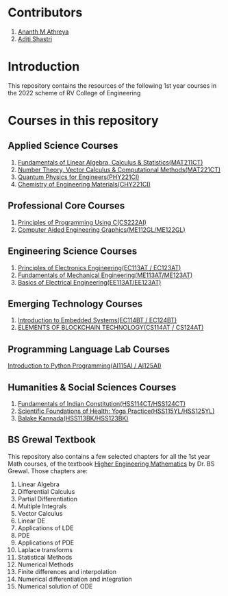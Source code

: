 # Contributors
1) [Ananth M Athreya](https://github.com/AnanthMAthreya)
2) [Aditi Shastri](https://github.com/AditiShastri)
# Introduction
This repository contains the resources of the following 1st year courses in the 2022 scheme of RV College of Engineering
# Courses in this repository
## Applied Science Courses
1) [Fundamentals of Linear Algebra, Calculus & Statistics(MAT211CT)](https://github.com/AnanthMAthreya/1st-year-resources-2022-scheme-rvce/tree/3fbc78737e0595a76748a630bb4d92a8b5846d85/1st_sem/Mathematics)
2) [Number Theory, Vector Calculus & Computational Methods(MAT221CT)](https://github.com/AnanthMAthreya/1st-year-resources-2022-scheme-rvce/tree/3fbc78737e0595a76748a630bb4d92a8b5846d85/2nd%20sem/Maths(22MA21C))
3) [Quantum Physics for Engineers(PHY221CI)](https://github.com/AnanthMAthreya/1st-year-resources-2022-scheme-rvce/tree/3fbc78737e0595a76748a630bb4d92a8b5846d85/2nd%20sem/Physics(22PH22C))
4) [Chemistry of Engineering Materials(CHY221CI)](https://github.com/AnanthMAthreya/1st-year-resources-2022-scheme-rvce/tree/3fbc78737e0595a76748a630bb4d92a8b5846d85/1st_sem/Chemistry)
## Professional Core Courses
1) [Principles of Programming Using C(CS222AI)](https://github.com/AnanthMAthreya/1st-year-resources-2022-scheme-rvce/tree/3fbc78737e0595a76748a630bb4d92a8b5846d85/2nd%20sem/Programming%20in%20C(22CS23))
2) [Computer Aided Engineering Graphics(ME112GL/ME122GL)](https://github.com/AnanthMAthreya/1st-year-resources-2022-scheme-rvce/tree/3fbc78737e0595a76748a630bb4d92a8b5846d85/1st_sem/CAED)
## Engineering Science Courses
1) [Principles of Electronics Engineering(EC113AT / EC123AT)](https://github.com/AnanthMAthreya/1st-year-resources-2022-scheme-rvce/tree/3fbc78737e0595a76748a630bb4d92a8b5846d85/Engineering%20Science%20courses(ESC)/Electronics%20ESC)
2) [Fundamentals of Mechanical Engineering(ME113AT/ME123AT)](https://github.com/AnanthMAthreya/1st-year-resources-2022-scheme-rvce/tree/3fbc78737e0595a76748a630bb4d92a8b5846d85/Engineering%20Science%20courses(ESC)/Mechanical(22ES24E))
3) [Basics of Electrical Engineering(EE113AT/EE123AT)](https://github.com/AnanthMAthreya/1st-year-resources-2022-scheme-rvce/tree/3fbc78737e0595a76748a630bb4d92a8b5846d85/Engineering%20Science%20courses(ESC)/Electrical%20ESC(EE113AT%2CEE123AT))
## Emerging Technology Courses
1) [Introduction to Embedded Systems(EC114BT / EC124BT)](https://github.com/AnanthMAthreya/1st-year-resources-2022-scheme-rvce/tree/3fbc78737e0595a76748a630bb4d92a8b5846d85/Emerging%20Technology%20Courses(ETC)/Embedded%20systems(22EM211))
2) [ELEMENTS OF BLOCKCHAIN TECHNOLOGY(CS114AT / CS124AT)](https://github.com/AnanthMAthreya/1st-year-resources-2022-scheme-rvce/tree/3fbc78737e0595a76748a630bb4d92a8b5846d85/Emerging%20Technology%20Courses(ETC)/Blockchain(CS124AT))
## Programming Language Lab Courses
[Introduction to Python Programming(AI115AI / AI125AI)](https://github.com/AnanthMAthreya/1st-year-resources-2022-scheme-rvce/tree/3fbc78737e0595a76748a630bb4d92a8b5846d85/Programming%20Language%20Course(PLC)/Python%20PLC)
## Humanities & Social Sciences Courses
1) [Fundamentals of Indian Constitution(HSS114CT/HSS124CT)](https://github.com/AnanthMAthreya/1st-year-resources-2022-scheme-rvce/tree/3fbc78737e0595a76748a630bb4d92a8b5846d85/1st_sem/Indian%20constitution)
2) [Scientific Foundations of Health: Yoga Practice(HSS115YL/HSS125YL)](https://github.com/AnanthMAthreya/1st-year-resources-2022-scheme-rvce/tree/3fbc78737e0595a76748a630bb4d92a8b5846d85/1st_sem/Yoga)
3) [Balake Kannada(HSS113BK/HSS123BK)](https://github.com/AnanthMAthreya/1st-year-resources-2022-scheme-rvce/tree/3fbc78737e0595a76748a630bb4d92a8b5846d85/2nd%20sem/Balake%20Kannada(22HSBK27))
## BS Grewal Textbook
This repository also contains a few selected chapters for all the 1st year Math courses, of the textbook [Higher Engineering Mathematics](https://github.com/AnanthMAthreya/1st-year-resources-2022-scheme-rvce/tree/3fbc78737e0595a76748a630bb4d92a8b5846d85/BS%20Grewal%20Math%20textbook) by Dr. BS Grewal. Those chapters are:
1) Linear Algebra
2) Differential Calculus
3) Partial Differentiation
4) Multiple Integrals
5) Vector Calculus
6) Linear DE
7) Applications of LDE
8) PDE
9) Applications of PDE
10) Laplace transforms
11) Statistical Methods
12) Numerical Methods
13) Finite differences and interpolation
14) Numerical differentiation and integration
15) Numerical solution of ODE

